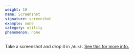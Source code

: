```yaml
---
weight: 10
name: Screenshot
signature: screenshot
example: none
category: utility
phenomenon: none
---
```

Take a screenshot and drop it in `/dust`. [See this for more info.](https://monome.org/docs/norns/help/#png)